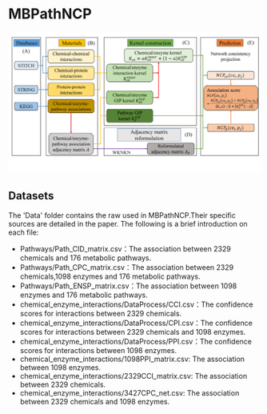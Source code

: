 # MBPathNCP

![model](./model.jpg)

## Datasets
The 'Data' folder contains the raw used in MBPathNCP.Their specific sources are detailed in the paper. The following is a brief introduction on each file:

- Pathways/Path_CID_matrix.csv：The association between 2329 chemicals and 176 metabolic pathways.
- Pathways/Path_CPC_matrix.csv：The association between 2329 chemicals,1098 enzymes and 176 metabolic pathways.
- Pathways/Path_ENSP_matrix.csv：The association between 1098 enzymes and 176 metabolic pathways.
- chemical_enzyme_interactions/DataProcess/CCI.csv：The confidence scores for interactions between 2329 chemicals.
- chemical_enzyme_interactions/DataProcess/CPI.csv：The confidence scores for interactions between 2329 chemicals and 1098 enzymes.
- chemical_enzyme_interactions/DataProcess/PPI.csv：The confidence scores for interactions between 1098 enzymes.
- chemical_enzyme_interactions/1098PPI_matrix.csv: The association between 1098 enzymes.
- chemical_enzyme_interactions/2329CCI_matrix.csv: The association between 2329 chemicals.
- chemical_enzyme_interactions/3427CPC_net.csv: The association between 2329 chemicals and 1098 enzymes.

